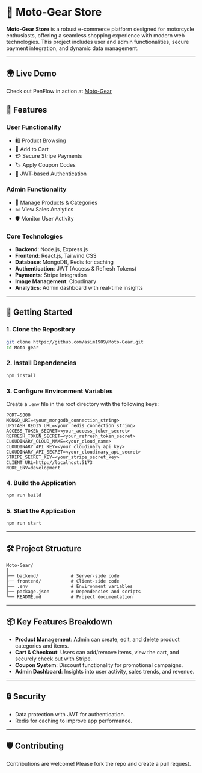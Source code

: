 # 🛒 Moto-Gear Store

**Moto-Gear Store** is a robust e-commerce platform designed for motorcycle enthusiasts, offering a seamless shopping experience with modern web technologies. This project includes user and admin functionalities, secure payment integration, and dynamic data management.

---

## 🌍 Live Demo

Check out PenFlow in action at [Moto-Gear](https://moto-gear.onrender.com/)

## 🌟 **Features**

### **User Functionality**

- 🛍️ Product Browsing
- 🛒 Add to Cart
- 💳 Secure Stripe Payments
- 🏷️ Apply Coupon Codes
- 🔐 JWT-based Authentication

### **Admin Functionality**

- 👑 Manage Products & Categories
- 📊 View Sales Analytics
- 🛡️ Monitor User Activity

### **Core Technologies**

- **Backend**: Node.js, Express.js
- **Frontend**: React.js, Tailwind CSS
- **Database**: MongoDB, Redis for caching
- **Authentication**: JWT (Access & Refresh Tokens)
- **Payments**: Stripe Integration
- **Image Management**: Cloudinary
- **Analytics**: Admin dashboard with real-time insights

---

## 🚀 **Getting Started**

### **1. Clone the Repository**

```bash
git clone https://github.com/asim1909/Moto-Gear.git
cd Moto-gear
```

### **2. Install Dependencies**

```bash
npm install
```

### **3. Configure Environment Variables**

Create a `.env` file in the root directory with the following keys:

```env
PORT=5000  
MONGO_URI=<your_mongodb_connection_string>  
UPSTASH_REDIS_URL=<your_redis_connection_string>  
ACCESS_TOKEN_SECRET=<your_access_token_secret>  
REFRESH_TOKEN_SECRET=<your_refresh_token_secret>  
CLOUDINARY_CLOUD_NAME=<your_cloud_name>  
CLOUDINARY_API_KEY=<your_cloudinary_api_key>  
CLOUDINARY_API_SECRET=<your_cloudinary_api_secret>  
STRIPE_SECRET_KEY=<your_stripe_secret_key>  
CLIENT_URL=http://localhost:5173  
NODE_ENV=development
```

### **4. Build the Application**

```bash
npm run build
```

### **5. Start the Application**

```bash
npm run start
```

---

## 🛠️ **Project Structure**

```plaintext
Moto-Gear/
│
├── backend/            # Server-side code
├── frontend/           # Client-side code
├── .env                # Environment variables
├── package.json        # Dependencies and scripts
└── README.md           # Project documentation
```

---

## 📦 **Key Features Breakdown**

- **Product Management**: Admin can create, edit, and delete product categories and items.
- **Cart & Checkout**: Users can add/remove items, view the cart, and securely check out with Stripe.
- **Coupon System**: Discount functionality for promotional campaigns.
- **Admin Dashboard**: Insights into user activity, sales trends, and revenue.

---

## 🔒 **Security**

- Data protection with JWT for authentication.
- Redis for caching to improve app performance.

---

## 🛡️ **Contributing**

Contributions are welcome! Please fork the repo and create a pull request.

